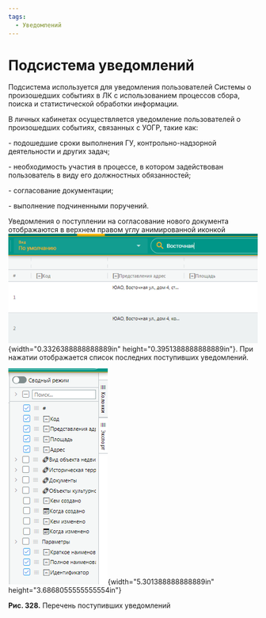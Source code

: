 ```yaml
---
tags:
  - Уведомлений
---
```

Подсистема уведомлений
======================

Подсистема используется для уведомления пользователей Системы о
произошедших событиях в ЛК с использованием процессов сбора, поиска и
статистической обработки информации.

В личных кабинетах осуществляется уведомление пользователей о
произошедших событиях, связанных с УОГР, такие как:

\- подошедшие сроки выполнения ГУ, контрольно-надзорной деятельности и
других задач;

\- необходимость участия в процессе, в котором задействован пользователь
в виду его должностных обязанностей;

\- согласование документации;

\- выполнение подчиненными поручений.

Уведомления о поступлении на согласование нового документа отображаются
в верхнем правом углу анимированной иконкой
![](../images/media/image1.png){width="0.3326388888888889in"
height="0.3951388888888889in"}. При нажатии отображается список
последних поступивших уведомлений.

![](../images/media/image2.png){width="5.301388888888889in"
height="3.6868055555555554in"}

**Рис. 328.** Перечень поступивших уведомлений
